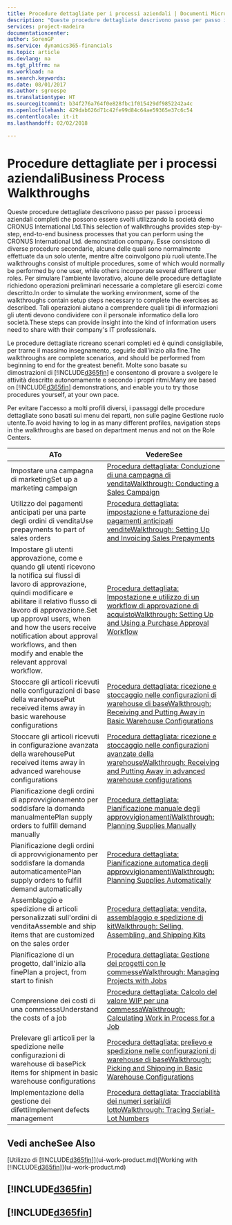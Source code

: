 ```yaml
---
title: Procedure dettagliate per i processi aziendali | Documenti Microsoft
description: "Queste procedure dettagliate descrivono passo per passo i processi aziendali completi che possono essere svolti utilizzando la società demo CRONUS International Ltd. Esse consistono di diverse procedure secondarie, alcune delle quali sono normalmente effettuate da un solo utente, mentre altre coinvolgono più ruoli utente. Per simulare l'ambiente lavorativo, alcune delle procedure dettagliate richiedono operazioni preliminari necessarie a completare gli esercizi come descritto. Tali operazioni aiutano a comprendere quali tipi di informazioni gli utenti devono condividere con il personale informatico della loro società."
services: project-madeira
documentationcenter: 
author: SorenGP
ms.service: dynamics365-financials
ms.topic: article
ms.devlang: na
ms.tgt_pltfrm: na
ms.workload: na
ms.search.keywords: 
ms.date: 08/01/2017
ms.author: sgroespe
ms.translationtype: HT
ms.sourcegitcommit: b34f276a764f0e828fbc1f015429df9852242a4c
ms.openlocfilehash: 429dab626d71c42fe99d84c64ae59365e37c6c54
ms.contentlocale: it-it
ms.lasthandoff: 02/02/2018

---
```

# <a name="business-process-walkthroughs"></a><span data-ttu-id="0b3e3-106">Procedure dettagliate per i processi aziendali</span><span class="sxs-lookup"><span data-stu-id="0b3e3-106">Business Process Walkthroughs</span></span>
<span data-ttu-id="0b3e3-107">Queste procedure dettagliate descrivono passo per passo i processi aziendali completi che possono essere svolti utilizzando la società demo CRONUS International Ltd.</span><span class="sxs-lookup"><span data-stu-id="0b3e3-107">This selection of walkthroughs provides step-by-step, end-to-end business processes that you can perform using the CRONUS International Ltd. demonstration company.</span></span> <span data-ttu-id="0b3e3-108">Esse consistono di diverse procedure secondarie, alcune delle quali sono normalmente effettuate da un solo utente, mentre altre coinvolgono più ruoli utente.</span><span class="sxs-lookup"><span data-stu-id="0b3e3-108">The walkthroughs consist of multiple procedures, some of which would normally be performed by one user, while others incorporate several different user roles.</span></span> <span data-ttu-id="0b3e3-109">Per simulare l'ambiente lavorativo, alcune delle procedure dettagliate richiedono operazioni preliminari necessarie a completare gli esercizi come descritto.</span><span class="sxs-lookup"><span data-stu-id="0b3e3-109">In order to simulate the working environment, some of the walkthroughs contain setup steps necessary to complete the exercises as described.</span></span> <span data-ttu-id="0b3e3-110">Tali operazioni aiutano a comprendere quali tipi di informazioni gli utenti devono condividere con il personale informatico della loro società.</span><span class="sxs-lookup"><span data-stu-id="0b3e3-110">These steps can provide insight into the kind of information users need to share with their company's IT professionals.</span></span>  

 <span data-ttu-id="0b3e3-111">Le procedure dettagliate ricreano scenari completi ed è quindi consigliabile, per trarne il massimo insegnamento, seguirle dall'inizio alla fine.</span><span class="sxs-lookup"><span data-stu-id="0b3e3-111">The walkthroughs are complete scenarios, and should be performed from beginning to end for the greatest benefit.</span></span> <span data-ttu-id="0b3e3-112">Molte sono basate su dimostrazioni di [!INCLUDE[d365fin](includes/d365fin_md.md)] e consentono di provare a svolgere le attività descritte autonomamente e secondo i propri ritmi.</span><span class="sxs-lookup"><span data-stu-id="0b3e3-112">Many are based on [!INCLUDE[d365fin](includes/d365fin_md.md)] demonstrations, and enable you to try those procedures yourself, at your own pace.</span></span>  

 <span data-ttu-id="0b3e3-113">Per evitare l'accesso a molti profili diversi, i passaggi delle procedure dettagliate sono basati sui menu dei reparti, non sulle pagine Gestione ruolo utente.</span><span class="sxs-lookup"><span data-stu-id="0b3e3-113">To avoid having to log in as many different profiles, navigation steps in the walkthroughs are based on department menus and not on the Role Centers.</span></span>  

|<span data-ttu-id="0b3e3-114">A</span><span class="sxs-lookup"><span data-stu-id="0b3e3-114">To</span></span>|<span data-ttu-id="0b3e3-115">Vedere</span><span class="sxs-lookup"><span data-stu-id="0b3e3-115">See</span></span>|  
|--------|---------|  
|<span data-ttu-id="0b3e3-116">Impostare una campagna di marketing</span><span class="sxs-lookup"><span data-stu-id="0b3e3-116">Set up a marketing campaign</span></span>|[<span data-ttu-id="0b3e3-117">Procedura dettagliata: Conduzione di una campagna di vendita</span><span class="sxs-lookup"><span data-stu-id="0b3e3-117">Walkthrough: Conducting a Sales Campaign</span></span>](walkthrough-conducting-a-sales-campaign.md)|  
|<span data-ttu-id="0b3e3-118">Utilizzo dei pagamenti anticipati per una parte degli ordini di vendita</span><span class="sxs-lookup"><span data-stu-id="0b3e3-118">Use prepayments to part of sales orders</span></span>|[<span data-ttu-id="0b3e3-119">Procedura dettagliata: impostazione e fatturazione dei pagamenti anticipati vendite</span><span class="sxs-lookup"><span data-stu-id="0b3e3-119">Walkthrough: Setting Up and Invoicing Sales Prepayments</span></span>](walkthrough-setting-up-and-invoicing-sales-prepayments.md)|  
|<span data-ttu-id="0b3e3-120">Impostare gli utenti approvazione, come e quando gli utenti ricevono la notifica sui flussi di lavoro di approvazione, quindi modificare e abilitare il relativo flusso di lavoro di approvazione.</span><span class="sxs-lookup"><span data-stu-id="0b3e3-120">Set up approval users, when and how the users receive notification about approval workflows, and then modify and enable the relevant approval workflow.</span></span>|[<span data-ttu-id="0b3e3-121">Procedura dettagliata: Impostazione e utilizzo di un workflow di approvazione di acquisto</span><span class="sxs-lookup"><span data-stu-id="0b3e3-121">Walkthrough: Setting Up and Using a Purchase Approval Workflow</span></span>](walkthrough-setting-up-and-using-a-purchase-approval-workflow.md)|  
|<span data-ttu-id="0b3e3-122">Stoccare gli articoli ricevuti nelle configurazioni di base della warehouse</span><span class="sxs-lookup"><span data-stu-id="0b3e3-122">Put received items away in basic warehouse configurations</span></span>|[<span data-ttu-id="0b3e3-123">Procedura dettagliata: ricezione e stoccaggio nelle configurazioni di warehouse di base</span><span class="sxs-lookup"><span data-stu-id="0b3e3-123">Walkthrough: Receiving and Putting Away in Basic Warehouse Configurations</span></span>](walkthrough-receiving-and-putting-away-in-basic-warehousing.md)|  
|<span data-ttu-id="0b3e3-124">Stoccare gli articoli ricevuti in configurazione avanzata della warehouse</span><span class="sxs-lookup"><span data-stu-id="0b3e3-124">Put received items away in advanced warehouse configurations</span></span>|[<span data-ttu-id="0b3e3-125">Procedura dettagliata: ricezione e stoccaggio nelle configurazioni avanzate della warehouse</span><span class="sxs-lookup"><span data-stu-id="0b3e3-125">Walkthrough: Receiving and Putting Away in advanced warehouse configurations</span></span>](walkthrough-receiving-and-putting-away-in-advanced-warehousing.md)|  
|<span data-ttu-id="0b3e3-126">Pianificazione degli ordini di approvvigionamento per soddisfare la domanda manualmente</span><span class="sxs-lookup"><span data-stu-id="0b3e3-126">Plan supply orders to fulfill demand manually</span></span>|[<span data-ttu-id="0b3e3-127">Procedura dettagliata: Pianificazione manuale degli approvvigionamenti</span><span class="sxs-lookup"><span data-stu-id="0b3e3-127">Walkthrough: Planning Supplies Manually</span></span>](walkthrough-planning-supplies-manually.md)|  
|<span data-ttu-id="0b3e3-128">Pianificazione degli ordini di approvvigionamento per soddisfare la domanda automaticamente</span><span class="sxs-lookup"><span data-stu-id="0b3e3-128">Plan supply orders to fulfill demand automatically</span></span>|[<span data-ttu-id="0b3e3-129">Procedura dettagliata: Pianificazione automatica degli approvvigionamenti</span><span class="sxs-lookup"><span data-stu-id="0b3e3-129">Walkthrough: Planning Supplies Automatically</span></span>](walkthrough-planning-supplies-automatically.md)|  
|<span data-ttu-id="0b3e3-130">Assemblaggio e spedizione di articoli personalizzati sull'ordini di vendita</span><span class="sxs-lookup"><span data-stu-id="0b3e3-130">Assemble and ship items that are customized on the sales order</span></span>|[<span data-ttu-id="0b3e3-131">Procedura dettagliata: vendita, assemblaggio e spedizione di kit</span><span class="sxs-lookup"><span data-stu-id="0b3e3-131">Walkthrough: Selling, Assembling, and Shipping Kits</span></span>](walkthrough-selling-assembling-and-shipping-kits.md)|  
|<span data-ttu-id="0b3e3-132">Pianificazione di un progetto, dall'inizio alla fine</span><span class="sxs-lookup"><span data-stu-id="0b3e3-132">Plan a project, from start to finish</span></span>|[<span data-ttu-id="0b3e3-133">Procedura dettagliata: Gestione dei progetti con le commesse</span><span class="sxs-lookup"><span data-stu-id="0b3e3-133">Walkthrough: Managing Projects with Jobs</span></span>](walkthrough-managing-projects-with-jobs.md)|  
|<span data-ttu-id="0b3e3-134">Comprensione dei costi di una commessa</span><span class="sxs-lookup"><span data-stu-id="0b3e3-134">Understand the costs of a job</span></span>|[<span data-ttu-id="0b3e3-135">Procedura dettagliata: Calcolo del valore WIP per una commessa</span><span class="sxs-lookup"><span data-stu-id="0b3e3-135">Walkthrough: Calculating Work in Process for a Job</span></span>](walkthrough-calculating-work-in-process-for-a-job.md)|  
|<span data-ttu-id="0b3e3-136">Prelevare gli articoli per la spedizione nelle configurazioni di warehouse di base</span><span class="sxs-lookup"><span data-stu-id="0b3e3-136">Pick items for shipment in basic warehouse configurations</span></span>|[<span data-ttu-id="0b3e3-137">Procedura dettagliata: prelievo e spedizione nelle configurazioni di warehouse di base</span><span class="sxs-lookup"><span data-stu-id="0b3e3-137">Walkthrough: Picking and Shipping in Basic Warehouse Configurations</span></span>](walkthrough-picking-and-shipping-in-basic-warehousing.md)|  
|<span data-ttu-id="0b3e3-138">Implementazione della gestione dei difetti</span><span class="sxs-lookup"><span data-stu-id="0b3e3-138">Implement defects management</span></span>|[<span data-ttu-id="0b3e3-139">Procedura dettagliata: Tracciabilità dei numeri seriali/di lotto</span><span class="sxs-lookup"><span data-stu-id="0b3e3-139">Walkthrough: Tracing Serial-Lot Numbers</span></span>](walkthrough-tracing-serial-lot-numbers.md)|  

## <a name="see-also"></a><span data-ttu-id="0b3e3-140">Vedi anche</span><span class="sxs-lookup"><span data-stu-id="0b3e3-140">See Also</span></span>
<span data-ttu-id="0b3e3-141">[Utilizzo di [!INCLUDE[d365fin](includes/d365fin_md.md)]](ui-work-product.md)</span><span class="sxs-lookup"><span data-stu-id="0b3e3-141">[Working with [!INCLUDE[d365fin](includes/d365fin_md.md)]](ui-work-product.md)</span></span>  

## [!INCLUDE[d365fin](includes/free_trial_md.md)]  
## [!INCLUDE[d365fin](includes/training_link_md.md)]

